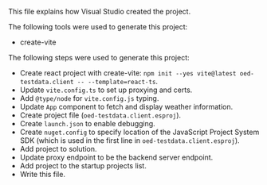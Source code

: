 This file explains how Visual Studio created the project.

The following tools were used to generate this project:
- create-vite

The following steps were used to generate this project:
- Create react project with create-vite: `npm init --yes vite@latest oed-testdata.client -- --template=react-ts`.
- Update `vite.config.ts` to set up proxying and certs.
- Add `@type/node` for `vite.config.js` typing.
- Update `App` component to fetch and display weather information.
- Create project file (`oed-testdata.client.esproj`).
- Create `launch.json` to enable debugging.
- Create `nuget.config` to specify location of the JavaScript Project System SDK (which is used in the first line in `oed-testdata.client.esproj`).
- Add project to solution.
- Update proxy endpoint to be the backend server endpoint.
- Add project to the startup projects list.
- Write this file.
